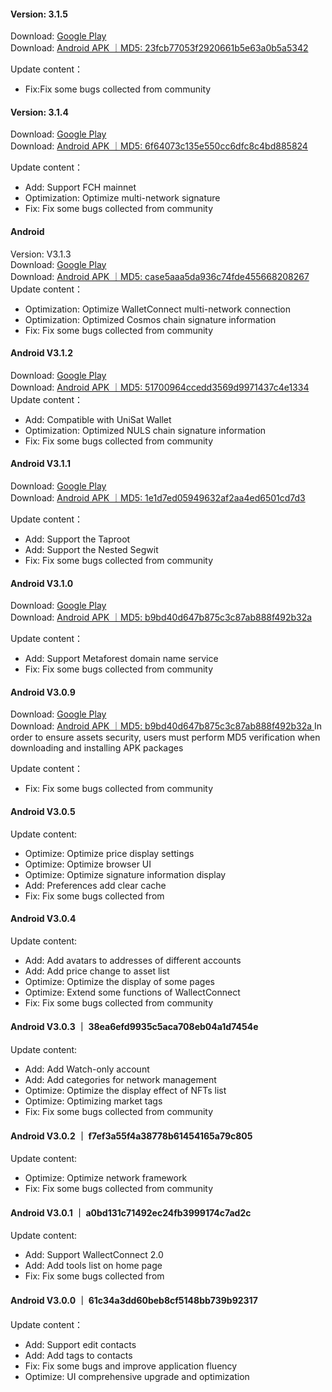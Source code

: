 ####  Version: 3.1.5  
Download: [Google Play](https://play.google.com/store/apps/details?id=com.wallet.nabox)  
Download: [Android APK ｜MD5: 23fcb77053f2920661b5e63a0b5a5342 ](https://nabox-apk.oss-cn-hongkong.aliyuncs.com/Nabox_3.1.5.apk)  

Update content：
- Fix:Fix some bugs collected from community


####  Version: 3.1.4  
Download: [Google Play](https://play.google.com/store/apps/details?id=com.wallet.nabox)  
Download: [Android APK ｜MD5: 6f64073c135e550cc6dfc8c4bd885824 ](https://nabox-apk.oss-cn-hongkong.aliyuncs.com/Nabox_3.1.4.apk)  

Update content：
- Add: Support FCH mainnet
- Optimization: Optimize multi-network signature
- Fix: Fix some bugs collected from community 


####  Android
Version: V3.1.3  
Download: [Google Play](https://play.google.com/store/apps/details?id=com.wallet.nabox)  
Download: [Android APK ｜MD5: case5aaa5da936c74fde455668208267 ](https://nabox-apk.oss-cn-hongkong.aliyuncs.com/Nabox_3.1.3.apk)  
Update content：
- Optimization: Optimize WalletConnect multi-network connection
- Optimization: Optimized Cosmos chain signature information
- Fix: Fix some bugs collected from community

####  Android  V3.1.2
Download: [Google Play](https://play.google.com/store/apps/details?id=com.wallet.nabox)  
Download: [Android APK ｜MD5: 51700964ccedd3569d9971437c4e1334 ](https://nabox-apk.oss-cn-hongkong.aliyuncs.com/Nabox_3.1.2.apk)  
Update content：
- Add: Compatible with UniSat Wallet
- Optimization: Optimized NULS chain signature information
- Fix: Fix some bugs collected from community

####  Android  V3.1.1
Download: [Google Play](https://play.google.com/store/apps/details?id=com.wallet.nabox)  
Download: [Android APK ｜MD5: 1e1d7ed05949632af2aa4ed6501cd7d3 ](https://nabox-apk.oss-cn-hongkong.aliyuncs.com/Nabox_3.1.1.apk)  

Update content：
- Add: Support the Taproot
- Add: Support the Nested Segwit
- Fix: Fix some bugs collected from community

####  Android  V3.1.0
Download: [Google Play](https://play.google.com/store/apps/details?id=com.wallet.nabox)  
Download: [Android APK ｜MD5: b9bd40d647b875c3c87ab888f492b32a ](https://nabox-apk.oss-cn-hongkong.aliyuncs.com/Nabox_3.1.0.apk) 

Update content：
- Add: Support Metaforest domain name service
- Fix: Fix some bugs collected from community

####  Android  V3.0.9 
Download: [Google Play](https://play.google.com/store/apps/details?id=com.wallet.nabox)  
Download: [Android APK ｜MD5: b9bd40d647b875c3c87ab888f492b32a ](https://nabox-apk.oss-cn-hongkong.aliyuncs.com/Nabox_3.0.9.apk) 
In order to ensure assets security, users must perform MD5 verification when downloading and installing APK packages

Update content：
- Fix: Fix some bugs collected from community

####  Android  V3.0.5

Update content: 

- Optimize: Optimize price display settings
- Optimize: Optimize browser UI
- Optimize: Optimize signature information display
- Add: Preferences add clear cache
- Fix: Fix some bugs collected from

####  Android  V3.0.4 

Update content: 

- Add: Add avatars to addresses of different accounts
- Add: Add price change to asset list
- Optimize: Optimize the display of some pages
- Optimize: Extend some functions of WallectConnect
- Fix: Fix some bugs collected from community

####  Android  V3.0.3 ｜ 38ea6efd9935c5aca708eb04a1d7454e

Update content: 

- Add: Add Watch-only account
- Add: Add categories for network management
- Optimize: Optimize the display effect of NFTs list
- Optimize: Optimizing market tags
- Fix: Fix some bugs collected from community

####  Android  V3.0.2 ｜ f7ef3a55f4a38778b61454165a79c805

Update content: 

- Optimize: Optimize network framework
- Fix: Fix some bugs collected from community


####  Android  V3.0.1 ｜ a0bd131c71492ec24fb3999174c7ad2c

Update content: 

- Add: Support WallectConnect 2.0
- Add: Add tools list on home page
- Fix: Fix some bugs collected from


####  Android  V3.0.0 ｜ 61c34a3dd60beb8cf5148bb739b92317

Update content：
- Add: Support edit contacts
- Add: Add tags to contacts
- Fix: Fix some bugs and improve application fluency
- Optimize: UI comprehensive upgrade and optimization

